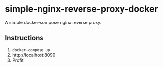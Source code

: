 # simple-nginx-reverse-proxy-docker
A simple docker-compose nginx reverse proxy.

## Instructions
1. `docker-compose up`
2. http://localhost:8090
3. Profit 